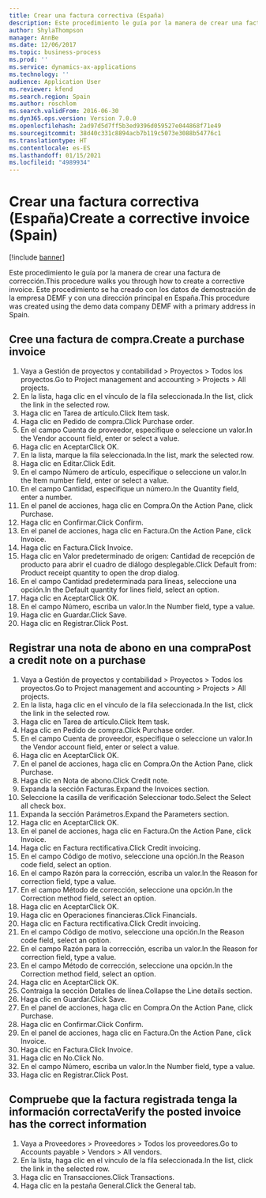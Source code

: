 ```yaml
---
title: Crear una factura correctiva (España)
description: Este procedimiento le guía por la manera de crear una factura de corrección.
author: ShylaThompson
manager: AnnBe
ms.date: 12/06/2017
ms.topic: business-process
ms.prod: ''
ms.service: dynamics-ax-applications
ms.technology: ''
audience: Application User
ms.reviewer: kfend
ms.search.region: Spain
ms.author: roschlom
ms.search.validFrom: 2016-06-30
ms.dyn365.ops.version: Version 7.0.0
ms.openlocfilehash: 2ad97d5d7ff5b3ed9396d059527e044868f71e49
ms.sourcegitcommit: 38d40c331c8894acb7b119c5073e3088b54776c1
ms.translationtype: HT
ms.contentlocale: es-ES
ms.lasthandoff: 01/15/2021
ms.locfileid: "4989934"
---
```

# <a name="create-a-corrective-invoice-spain"></a><span data-ttu-id="3789c-103">Crear una factura correctiva (España)</span><span class="sxs-lookup"><span data-stu-id="3789c-103">Create a corrective invoice (Spain)</span></span>

[!include [banner](../../includes/banner.md)]

<span data-ttu-id="3789c-104">Este procedimiento le guía por la manera de crear una factura de corrección.</span><span class="sxs-lookup"><span data-stu-id="3789c-104">This procedure walks you through how to create a corrective invoice.</span></span> <span data-ttu-id="3789c-105">Este procedimiento se ha creado con los datos de demostración de la empresa DEMF y con una dirección principal en España.</span><span class="sxs-lookup"><span data-stu-id="3789c-105">This procedure was created using the demo data company DEMF with a primary address in Spain.</span></span>


## <a name="create-a-purchase-invoice"></a><span data-ttu-id="3789c-106">Cree una factura de compra.</span><span class="sxs-lookup"><span data-stu-id="3789c-106">Create a purchase invoice</span></span>
1. <span data-ttu-id="3789c-107">Vaya a Gestión de proyectos y contabilidad > Proyectos > Todos los proyectos.</span><span class="sxs-lookup"><span data-stu-id="3789c-107">Go to Project management and accounting > Projects > All projects.</span></span>
2. <span data-ttu-id="3789c-108">En la lista, haga clic en el vínculo de la fila seleccionada.</span><span class="sxs-lookup"><span data-stu-id="3789c-108">In the list, click the link in the selected row.</span></span>
3. <span data-ttu-id="3789c-109">Haga clic en Tarea de artículo.</span><span class="sxs-lookup"><span data-stu-id="3789c-109">Click Item task.</span></span>
4. <span data-ttu-id="3789c-110">Haga clic en Pedido de compra.</span><span class="sxs-lookup"><span data-stu-id="3789c-110">Click Purchase order.</span></span>
5. <span data-ttu-id="3789c-111">En el campo Cuenta de proveedor, especifique o seleccione un valor.</span><span class="sxs-lookup"><span data-stu-id="3789c-111">In the Vendor account field, enter or select a value.</span></span>
6. <span data-ttu-id="3789c-112">Haga clic en Aceptar</span><span class="sxs-lookup"><span data-stu-id="3789c-112">Click OK.</span></span>
7. <span data-ttu-id="3789c-113">En la lista, marque la fila seleccionada.</span><span class="sxs-lookup"><span data-stu-id="3789c-113">In the list, mark the selected row.</span></span>
8. <span data-ttu-id="3789c-114">Haga clic en Editar.</span><span class="sxs-lookup"><span data-stu-id="3789c-114">Click Edit.</span></span>
9. <span data-ttu-id="3789c-115">En el campo Número de artículo, especifique o seleccione un valor.</span><span class="sxs-lookup"><span data-stu-id="3789c-115">In the Item number field, enter or select a value.</span></span>
10. <span data-ttu-id="3789c-116">En el campo Cantidad, especifique un número.</span><span class="sxs-lookup"><span data-stu-id="3789c-116">In the Quantity field, enter a number.</span></span>
11. <span data-ttu-id="3789c-117">En el panel de acciones, haga clic en Compra.</span><span class="sxs-lookup"><span data-stu-id="3789c-117">On the Action Pane, click Purchase.</span></span>
12. <span data-ttu-id="3789c-118">Haga clic en Confirmar.</span><span class="sxs-lookup"><span data-stu-id="3789c-118">Click Confirm.</span></span>
13. <span data-ttu-id="3789c-119">En el panel de acciones, haga clic en Factura.</span><span class="sxs-lookup"><span data-stu-id="3789c-119">On the Action Pane, click Invoice.</span></span>
14. <span data-ttu-id="3789c-120">Haga clic en Factura.</span><span class="sxs-lookup"><span data-stu-id="3789c-120">Click Invoice.</span></span>
15. <span data-ttu-id="3789c-121">Haga clic en Valor predeterminado de origen: Cantidad de recepción de producto para abrir el cuadro de diálogo desplegable.</span><span class="sxs-lookup"><span data-stu-id="3789c-121">Click Default from: Product receipt quantity to open the drop dialog.</span></span>
16. <span data-ttu-id="3789c-122">En el campo Cantidad predeterminada para líneas, seleccione una opción.</span><span class="sxs-lookup"><span data-stu-id="3789c-122">In the Default quantity for lines field, select an option.</span></span>
17. <span data-ttu-id="3789c-123">Haga clic en Aceptar</span><span class="sxs-lookup"><span data-stu-id="3789c-123">Click OK.</span></span>
18. <span data-ttu-id="3789c-124">En el campo Número, escriba un valor.</span><span class="sxs-lookup"><span data-stu-id="3789c-124">In the Number field, type a value.</span></span>
19. <span data-ttu-id="3789c-125">Haga clic en Guardar.</span><span class="sxs-lookup"><span data-stu-id="3789c-125">Click Save.</span></span>
20. <span data-ttu-id="3789c-126">Haga clic en Registrar.</span><span class="sxs-lookup"><span data-stu-id="3789c-126">Click Post.</span></span>

## <a name="post-a-credit-note-on-a-purchase"></a><span data-ttu-id="3789c-127">Registrar una nota de abono en una compra</span><span class="sxs-lookup"><span data-stu-id="3789c-127">Post a credit note on a purchase</span></span>
1. <span data-ttu-id="3789c-128">Vaya a Gestión de proyectos y contabilidad > Proyectos > Todos los proyectos.</span><span class="sxs-lookup"><span data-stu-id="3789c-128">Go to Project management and accounting > Projects > All projects.</span></span>
2. <span data-ttu-id="3789c-129">En la lista, haga clic en el vínculo de la fila seleccionada.</span><span class="sxs-lookup"><span data-stu-id="3789c-129">In the list, click the link in the selected row.</span></span>
3. <span data-ttu-id="3789c-130">Haga clic en Tarea de artículo.</span><span class="sxs-lookup"><span data-stu-id="3789c-130">Click Item task.</span></span>
4. <span data-ttu-id="3789c-131">Haga clic en Pedido de compra.</span><span class="sxs-lookup"><span data-stu-id="3789c-131">Click Purchase order.</span></span>
5. <span data-ttu-id="3789c-132">En el campo Cuenta de proveedor, especifique o seleccione un valor.</span><span class="sxs-lookup"><span data-stu-id="3789c-132">In the Vendor account field, enter or select a value.</span></span>
6. <span data-ttu-id="3789c-133">Haga clic en Aceptar</span><span class="sxs-lookup"><span data-stu-id="3789c-133">Click OK.</span></span>
7. <span data-ttu-id="3789c-134">En el panel de acciones, haga clic en Compra.</span><span class="sxs-lookup"><span data-stu-id="3789c-134">On the Action Pane, click Purchase.</span></span>
8. <span data-ttu-id="3789c-135">Haga clic en Nota de abono.</span><span class="sxs-lookup"><span data-stu-id="3789c-135">Click Credit note.</span></span>
9. <span data-ttu-id="3789c-136">Expanda la sección Facturas.</span><span class="sxs-lookup"><span data-stu-id="3789c-136">Expand the Invoices section.</span></span>
10. <span data-ttu-id="3789c-137">Seleccione la casilla de verificación Seleccionar todo.</span><span class="sxs-lookup"><span data-stu-id="3789c-137">Select the Select all check box.</span></span>
11. <span data-ttu-id="3789c-138">Expanda la sección Parámetros.</span><span class="sxs-lookup"><span data-stu-id="3789c-138">Expand the Parameters section.</span></span>
12. <span data-ttu-id="3789c-139">Haga clic en Aceptar</span><span class="sxs-lookup"><span data-stu-id="3789c-139">Click OK.</span></span>
13. <span data-ttu-id="3789c-140">En el panel de acciones, haga clic en Factura.</span><span class="sxs-lookup"><span data-stu-id="3789c-140">On the Action Pane, click Invoice.</span></span>
14. <span data-ttu-id="3789c-141">Haga clic en Factura rectificativa.</span><span class="sxs-lookup"><span data-stu-id="3789c-141">Click Credit invoicing.</span></span>
15. <span data-ttu-id="3789c-142">En el campo Código de motivo, seleccione una opción.</span><span class="sxs-lookup"><span data-stu-id="3789c-142">In the Reason code field, select an option.</span></span>
16. <span data-ttu-id="3789c-143">En el campo Razón para la corrección, escriba un valor.</span><span class="sxs-lookup"><span data-stu-id="3789c-143">In the Reason for correction field, type a value.</span></span>
17. <span data-ttu-id="3789c-144">En el campo Método de corrección, seleccione una opción.</span><span class="sxs-lookup"><span data-stu-id="3789c-144">In the Correction method field, select an option.</span></span>
18. <span data-ttu-id="3789c-145">Haga clic en Aceptar</span><span class="sxs-lookup"><span data-stu-id="3789c-145">Click OK.</span></span>
19. <span data-ttu-id="3789c-146">Haga clic en Operaciones financieras.</span><span class="sxs-lookup"><span data-stu-id="3789c-146">Click Financials.</span></span>
20. <span data-ttu-id="3789c-147">Haga clic en Factura rectificativa.</span><span class="sxs-lookup"><span data-stu-id="3789c-147">Click Credit invoicing.</span></span>
21. <span data-ttu-id="3789c-148">En el campo Código de motivo, seleccione una opción.</span><span class="sxs-lookup"><span data-stu-id="3789c-148">In the Reason code field, select an option.</span></span>
22. <span data-ttu-id="3789c-149">En el campo Razón para la corrección, escriba un valor.</span><span class="sxs-lookup"><span data-stu-id="3789c-149">In the Reason for correction field, type a value.</span></span>
23. <span data-ttu-id="3789c-150">En el campo Método de corrección, seleccione una opción.</span><span class="sxs-lookup"><span data-stu-id="3789c-150">In the Correction method field, select an option.</span></span>
24. <span data-ttu-id="3789c-151">Haga clic en Aceptar</span><span class="sxs-lookup"><span data-stu-id="3789c-151">Click OK.</span></span>
25. <span data-ttu-id="3789c-152">Contraiga la sección Detalles de línea.</span><span class="sxs-lookup"><span data-stu-id="3789c-152">Collapse the Line details section.</span></span>
26. <span data-ttu-id="3789c-153">Haga clic en Guardar.</span><span class="sxs-lookup"><span data-stu-id="3789c-153">Click Save.</span></span>
27. <span data-ttu-id="3789c-154">En el panel de acciones, haga clic en Compra.</span><span class="sxs-lookup"><span data-stu-id="3789c-154">On the Action Pane, click Purchase.</span></span>
28. <span data-ttu-id="3789c-155">Haga clic en Confirmar.</span><span class="sxs-lookup"><span data-stu-id="3789c-155">Click Confirm.</span></span>
29. <span data-ttu-id="3789c-156">En el panel de acciones, haga clic en Factura.</span><span class="sxs-lookup"><span data-stu-id="3789c-156">On the Action Pane, click Invoice.</span></span>
30. <span data-ttu-id="3789c-157">Haga clic en Factura.</span><span class="sxs-lookup"><span data-stu-id="3789c-157">Click Invoice.</span></span>
31. <span data-ttu-id="3789c-158">Haga clic en No.</span><span class="sxs-lookup"><span data-stu-id="3789c-158">Click No.</span></span>
32. <span data-ttu-id="3789c-159">En el campo Número, escriba un valor.</span><span class="sxs-lookup"><span data-stu-id="3789c-159">In the Number field, type a value.</span></span>
33. <span data-ttu-id="3789c-160">Haga clic en Registrar.</span><span class="sxs-lookup"><span data-stu-id="3789c-160">Click Post.</span></span>

## <a name="verify-the-posted-invoice-has-the-correct-information"></a><span data-ttu-id="3789c-161">Compruebe que la factura registrada tenga la información correcta</span><span class="sxs-lookup"><span data-stu-id="3789c-161">Verify the posted invoice has the correct information</span></span>
1. <span data-ttu-id="3789c-162">Vaya a Proveedores > Proveedores > Todos los proveedores.</span><span class="sxs-lookup"><span data-stu-id="3789c-162">Go to Accounts payable > Vendors > All vendors.</span></span>
2. <span data-ttu-id="3789c-163">En la lista, haga clic en el vínculo de la fila seleccionada.</span><span class="sxs-lookup"><span data-stu-id="3789c-163">In the list, click the link in the selected row.</span></span>
3. <span data-ttu-id="3789c-164">Haga clic en Transacciones.</span><span class="sxs-lookup"><span data-stu-id="3789c-164">Click Transactions.</span></span>
4. <span data-ttu-id="3789c-165">Haga clic en la pestaña General.</span><span class="sxs-lookup"><span data-stu-id="3789c-165">Click the General tab.</span></span>

